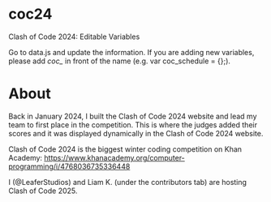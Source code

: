 # coc24
Clash of Code 2024: Editable Variables

Go to data.js and update the information. If you are adding new variables, please add *coc_* in front of the name (e.g. var coc_schedule = {};).

# About
Back in January 2024, I built the Clash of Code 2024 website and lead my team to first place in the competition. This is where the judges added their scores and it was displayed dynamically in the Clash of Code 2024 website. 

Clash of Code 2024 is the biggest winter coding competition on Khan Academy:
https://www.khanacademy.org/computer-programming/i/4768036735336448

I (@LeaferStudios) and Liam K. (under the contributors tab) are hosting Clash of Code 2025.
